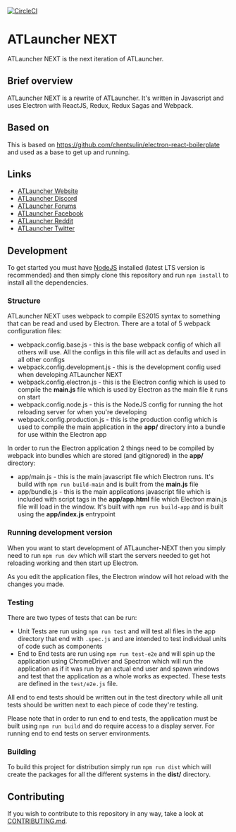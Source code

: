 [![CircleCI](https://circleci.com/gh/ATLauncher/ATLauncher-NEXT/tree/initial-code.svg?style=svg)](https://circleci.com/gh/ATLauncher/ATLauncher-NEXT/tree/initial-code)

# ATLauncher NEXT
ATLauncher NEXT is the next iteration of ATLauncher.

## Brief overview
ATLauncher NEXT is a rewrite of ATLauncher. It's written in Javascript and uses Electron with ReactJS, Redux, Redux Sagas and Webpack.

## Based on
This is based on https://github.com/chentsulin/electron-react-boilerplate and used as a base to get up and running.

## Links
- [ATLauncher Website](https://www.atlauncher.com)
- [ATLauncher Discord](https://discordapp.com/invite/0eXDtXikrVAJffxY)
- [ATLauncher Forums](https://forums.atlauncher.com)
- [ATLauncher Facebook](http://www.facebook.com/ATLauncher)
- [ATLauncher Reddit](http://www.reddit.com/r/ATLauncher)
- [ATLauncher Twitter](http://twitter.com/ATLauncher)

## Development
To get started you must have [NodeJS](https://nodejs.org) installed (latest LTS version is recommended) and then simply clone this repository and run `npm install` to install all the dependencies.

### Structure
ATLauncher NEXT uses webpack to compile ES2015 syntax to something that can be read and used by Electron. There are a total of 5 webpack configuration files:

 - webpack.config.base.js - this is the base webpack config of which all others will use. All the configs in this file will act as defaults and used in all other configs
 - webpack.config.development.js - this is the development config used when developing ATLauncher NEXT
 - webpack.config.electron.js - this is the Electron config which is used to compile the **main.js** file which is used by Electron as the main file it runs on start
 - webpack.config.node.js - this is the NodeJS config for running the hot reloading server for when you're developing
 - webpack.config.production.js - this is the production config which is used to compile the main application in the **app/** directory into a bundle for use within the Electron app
 
In order to run the Electron application 2 things need to be compiled by webpack into bundles which are stored (and gitignored) in the **app/** directory:

 - app/main.js - this is the main javascript file which Electron runs. It's build with `npm run build-main` and is built from the **main.js** file
 - app/bundle.js - this is the main applications javascript file which is included with script tags in the **app/app.html** file which Electron main.js file will load in the window. It's built with
                   `npm run build-app` and is built using the **app/index.js** entrypoint

### Running development version
When you want to start development of ATLauncher-NEXT then you simply need to run `npm run dev` which will start the servers needed to get hot reloading working and then start up Electron.

As you edit the application files, the Electron window will hot reload with the changes you made.

### Testing
There are two types of tests that can be run:

 - Unit Tests are run using `npm run test` and will test all files in the app directory that end with `.spec.js` and are intended to test individual units of code such as components
 - End to End tests are run using `npm run test-e2e` and will spin up the application using ChromeDriver and Spectron which will run the application as if it was run by an actual end user and spawn
   windows and test that the application as a whole works as expected. These tests are defined in the `test/e2e.js` file.
   
All end to end tests should be written out in the test directory while all unit tests should be written next to each piece of code they're testing.

Please note that in order to run end to end tests, the application must be built using `npm run build` and do require access to a display server. For running end to end tests on server environments.

### Building
To build this project for distribution simply run `npm run dist` which will create the packages for all the different systems in the **dist/** directory.

## Contributing
If you wish to contribute to this repository in any way, take a look at [CONTRIBUTING.md](CONTRIBUTING.md).